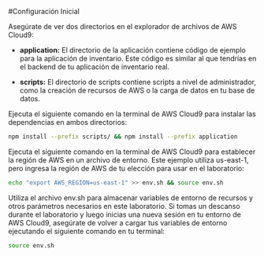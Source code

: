 #Configuración Inicial

Asegúrate de ver dos directorios en el explorador de archivos de AWS Cloud9:

- **application:** El directorio de la aplicación contiene código de ejemplo para la aplicación de inventario. Este código es similar al que tendrías en el backend de tu aplicación de inventario real.
  
- **scripts:** El directorio de scripts contiene scripts a nivel de administrador, como la creación de recursos de AWS o la carga de datos en tu base de datos.

Ejecuta el siguiente comando en la terminal de AWS Cloud9 para instalar las dependencias en ambos directorios:

```bash
npm install --prefix scripts/ && npm install --prefix application
```

Ejecuta el siguiente comando en la terminal de AWS Cloud9 para establecer la región de AWS en un archivo de entorno. Este ejemplo utiliza us-east-1, pero ingresa la región de AWS de tu elección para usar en el laboratorio:


```bash
echo "export AWS_REGION=us-east-1" >> env.sh && source env.sh
```
Utiliza el archivo env.sh para almacenar variables de entorno de recursos y otros parámetros necesarios en este laboratorio. Si tomas un descanso durante el laboratorio y luego inicias una nueva sesión en tu entorno de AWS Cloud9, asegúrate de volver a cargar tus variables de entorno ejecutando el siguiente comando en tu terminal:
```bash
source env.sh
```
